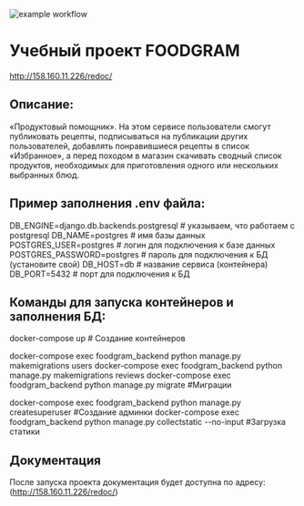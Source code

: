 ![example workflow](https://github.com/lvvs666/foodgram-project-react/actions/workflows/foodgram_workflow.yml/badge.svg)

# Учебный проект  FOODGRAM
http://158.160.11.226/redoc/ 

## Описание:
 «Продуктовый помощник». На этом сервисе пользователи смогут публиковать рецепты, подписываться на публикации других пользователей, добавлять понравившиеся рецепты в список «Избранное», а перед походом в магазин скачивать сводный список продуктов, необходимых для приготовления одного или нескольких выбранных блюд.

## Пример заполнения .env файла:
DB_ENGINE=django.db.backends.postgresql # указываем, что работаем с postgresql
DB_NAME=postgres # имя базы данных
POSTGRES_USER=postgres # логин для подключения к базе данных
POSTGRES_PASSWORD=postgres # пароль для подключения к БД (установите свой)
DB_HOST=db # название сервиса (контейнера)
DB_PORT=5432 # порт для подключения к БД 


## Команды для запуска контейнеров и заполнения БД:
docker-compose up  # Создание контейнеров

docker-compose exec foodgram_backend python manage.py makemigrations users
docker-compose exec foodgram_backend python manage.py makemigrations reviews
docker-compose exec foodgram_backend python manage.py migrate #Миграции

docker-compose exec foodgram_backend python manage.py createsuperuser #Создание админки
docker-compose exec foodgram_backend python manage.py collectstatic --no-input  #Загрузка статики

## Документация
После запуска проекта документация будет доступна по адресу: 
(http://158.160.11.226/redoc/)
